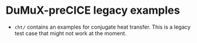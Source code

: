 # DuMuX-preCICE legacy examples

- `cht/` contains an examples for conjugate heat transfer. This is a legacy test case that might not work at the moment.
